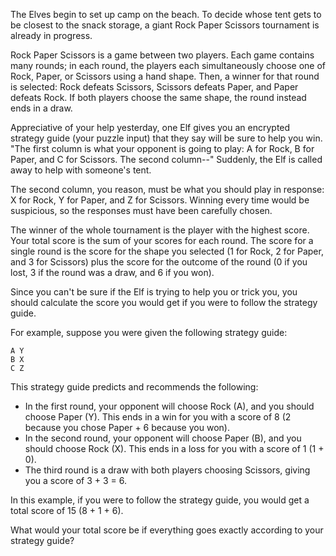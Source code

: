 The Elves begin to set up camp on the beach. To decide whose tent gets to
be closest to the snack storage, a giant Rock Paper Scissors tournament is
already in progress.

Rock Paper Scissors is a game between two players. Each game contains many
rounds; in each round, the players each simultaneously choose one of Rock,
Paper, or Scissors using a hand shape. Then, a winner for that round is
selected: Rock defeats Scissors, Scissors defeats Paper, and Paper defeats
Rock. If both players choose the same shape, the round instead ends in a
draw.

Appreciative of your help yesterday, one Elf gives you an encrypted
strategy guide (your puzzle input) that they say will be sure to help you
win. "The first column is what your opponent is going to play: A for Rock,
B for Paper, and C for Scissors. The second column--" Suddenly, the Elf is
called away to help with someone's tent.

The second column, you reason, must be what you should play in response: X
for Rock, Y for Paper, and Z for Scissors. Winning every time would be
suspicious, so the responses must have been carefully chosen.

The winner of the whole tournament is the player with the highest score.
Your total score is the sum of your scores for each round. The score for a
single round is the score for the shape you selected (1 for Rock, 2 for
Paper, and 3 for Scissors) plus the score for the outcome of the round (0
if you lost, 3 if the round was a draw, and 6 if you won).

Since you can't be sure if the Elf is trying to help you or trick you, you
should calculate the score you would get if you were to follow the
strategy guide.

For example, suppose you were given the following strategy guide:

```
A Y
B X
C Z
```

This strategy guide predicts and recommends the following:

- In the first round, your opponent will choose Rock (A), and you should
  choose Paper (Y). This ends in a win for you with a score of 8 (2
  because you chose Paper + 6 because you won).
- In the second round, your opponent will choose Paper (B), and you should
  choose Rock (X). This ends in a loss for you with a score of 1 (1 + 0).
- The third round is a draw with both players choosing Scissors, giving
  you a score of 3 + 3 = 6.

In this example, if you were to follow the strategy guide, you would get a
total score of 15 (8 + 1 + 6).

What would your total score be if everything goes exactly according to
your strategy guide?

